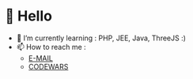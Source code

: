 # 👋 Hello
- 🌱 I’m currently learning : PHP, JEE, Java, ThreeJS :)
- 📫 How to reach me :
   - [E-MAIL](igorceglarz@gmail.com)
   - [CODEWARS](https://www.codewars.com/users/igorc97)
